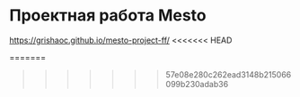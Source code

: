 # Проектная работа Mesto
https://grishaoc.github.io/mesto-project-ff/
<<<<<<< HEAD

=======
>>>>>>> 57e08e280c262ead3148b215066099b230adab36
